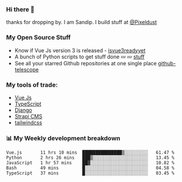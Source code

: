 ### Hi there 👋

thanks for dropping by.
I am Sandip. I build stuff at [@Pixeldust](github.com/pixeldust-in/)

###  **My Open Source Stuff**

 - Know if Vue Js version 3 is released -  [isvue3readyyet](https://github.com/sandiprb/isvue3readyyet)
 - A bunch of Python scripts to get stuff done 💤 💤 [stuff](https://github.com/sandiprb/stuff)
 - See all your starred Github repositories at one single place [github-telescope](https://github.com/sandiprb/github-telescope)



###  **My tools of trade:**
 - [Vue Js](https://github.com/vuejs/vue/)
 - [TypeScript](https://github.com/microsoft/TypeScript)
 - [Django](github.com/django/django)
 - [Strapi CMS](github.com/strapi/strapi)
 - [tailwindcss](https://github.com/tailwindlabs/tailwindcss)


###  📊 **My Weekly development breakdown**
<!--START_SECTION:waka-->
```text
Vue.js       11 hrs 10 mins  ███████████████▒░░░░░░░░░   61.47 % 
Python       2 hrs 26 mins   ███▒░░░░░░░░░░░░░░░░░░░░░   13.45 % 
JavaScript   1 hr 57 mins    ██▓░░░░░░░░░░░░░░░░░░░░░░   10.82 % 
Bash         49 mins         █░░░░░░░░░░░░░░░░░░░░░░░░   04.58 % 
TypeScript   37 mins         █░░░░░░░░░░░░░░░░░░░░░░░░   03.45 % 
```
<!--END_SECTION:waka-->
